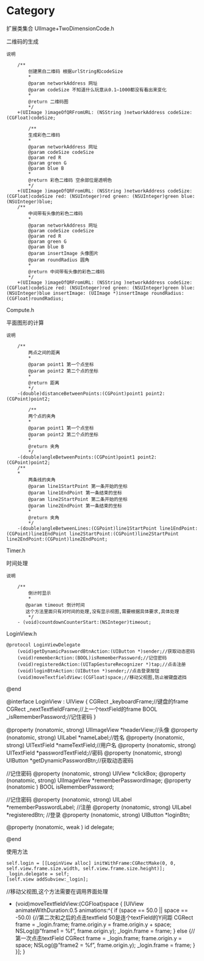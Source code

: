 # Category


扩展类集合
UIImage+TwoDimensionCode.h

二维码的生成

    说明

        /**
            创建黑白二维码 根据urlString和codeSize
            *
            @param networkAddress 网址
            @param codeSize 不知道什么玩意从0.1—1000都没有看出来变化
            *
            @return 二维码图
            */
        +(UIImage )imageOfQRFromURL: (NSString )networkAddress codeSize: (CGFloat)codeSize;

            /**
            生成彩色二维码
            *
            @param networkAddress 网址
            @param codeSize codeSize
            @param red R
            @param green G
            @param blue B
            *
            @return 彩色二维码 空余部位是透明色
            */
        +(UIImage )imageOfQRFromURL: (NSString )networkAddress codeSize: (CGFloat)codeSize red: (NSUInteger)red green: (NSUInteger)green blue: (NSUInteger)blue;
        /**
            中间带有头像的彩色二维码
            *
            @param networkAddress 网址
            @param codeSize codeSize
            @param red R
            @param green G
            @param blue B
            @param insertImage 头像图片
            @param roundRadius 圆角
            *
            @return 中间带有头像的彩色二维码
            */
        +(UIImage )imageOfQRFromURL: (NSString )networkAddress codeSize: (CGFloat)codeSize red: (NSUInteger)red green: (NSUInteger)green blue: (NSUInteger)blue insertImage: (UIImage *)insertImage roundRadius: (CGFloat)roundRadius;

Compute.h

平面图形的计算

    说明

        /**
            两点之间的距离
            *
            @param point1 第一个点坐标
            @param point2 第二个点的坐标
            *
            @return 距离
            */
        -(double)distanceBetweenPoints:(CGPoint)point1 point2:(CGPoint)point2;

            /**
            两个点的夹角
            *
            @param point1 第一个点坐标
            @param point2 第二个点的坐标
            *
            @return 夹角
            */
        -(double)angleBetweenPoints:(CGPoint)point1 point2:(CGPoint)point2;
        /**
        *
            两条线的夹角
            @param line1StartPoint 第一条开始的坐标
            @param line1EndPoint 第一条结束的坐标
            @param line2StartPoint 第二条开始的坐标
            @param line2EndPoint 第一条结束的坐标
            *
            @return 夹角
            */
        -(double)angleBetweenLines:(CGPoint)line1StartPoint line1EndPoint:(CGPoint)line1EndPoint line2StartPoint:(CGPoint)line2StartPoint line2EndPoint:(CGPoint)line2EndPoint;


Timer.h

时间处理

    说明

        /**
            倒计时显示
            *
           @param timeout 倒计时间
           这个方法里面只有对时间的处理,没有显示视图,需要根据具体要求,具体处理
            */
        - (void)countdownCounterStart:(NSInteger)timeout;




LoginView.h

    @protocol LoginViewDelegate
        (void)getDynamicPasswordBtnAction:(UIButton *)sender;//获取动态密码
        (void)rememberAction:(BOOL)isRememberPassword;//记住密码
        (void)registeredAction:(UITapGestureRecognizer *)tap;//点击注册
        (void)loginBtnAction:(UIButton *)sender;//点击登录按钮
        (void)moveTextfieldView:(CGFloat)space;//移动父视图,防止被键盘遮挡

@end

@interface LoginView : UIView {
CGRect _keyboardFrame;//键盘的frame
CGRect _nextTextfieldFrame;//上一个textField的frame
BOOL _isRememberPassword;//记住密码
}

@property (nonatomic, strong) UIImageView *headerView;//头像
@property (nonatomic, strong) UILabel *nameLabel;//姓名
@property (nonatomic, strong) UITextField *nameTextField;//用户名
@property (nonatomic, strong) UITextField *passwordTextField;//密码
@property (nonatomic, strong) UIButton *getDynamicPasswordBtn;//获取动态密码

//记住密码
@property (nonatomic, strong) UIView *clickBox;
@property (nonatomic, strong) UIImageView *rememberPasswordImage;
@property (nonatomic ) BOOL isRememberPassword;

//记住密码
@property (nonatomic, strong) UILabel *rememberPasswordLabel;
//注册
@property (nonatomic, strong) UILabel *registeredBtn;
//登录
@property (nonatomic, strong) UIButton *loginBtn;

@property (nonatomic, weak ) id delegate;

@end

使用方法

    self.login = [[LoginView alloc] initWithFrame:CGRectMake(0, 0, self.view.frame.size.width, self.view.frame.size.height)];
    _login.delegate = self;
    [self.view addSubview:_login];

//移动父视图,这个方法需要在调用界面处理
- (void)moveTextfieldView:(CGFloat)space {
[UIView animateWithDuration:0.5 animations:^{
if (space == 50.0 || space == -50.0) {//第二次和之后的点击textfield 50是连个textField的Y间距
CGRect frame = _login.frame;
frame.origin.y = frame.origin.y + space;
NSLog(@”frame1 = %f”, frame.origin.y);
_login.frame = frame;
} else {//第一次点击textField
CGRect frame = _login.frame;
frame.origin.y = space;
NSLog(@”frame2 = %f”, frame.origin.y);
_login.frame = frame;
}
}];
}

